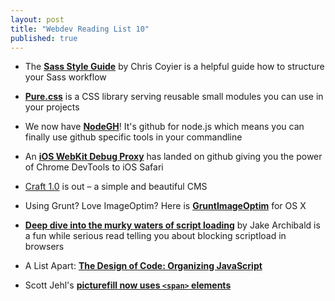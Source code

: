 ```yaml
---
layout: post
title: "Webdev Reading List 10"
published: true
---
```


- The **[Sass Style Guide](http://css-tricks.com/sass-style-guide/)** by Chris Coyier is a helpful guide how to structure your Sass workflow

- **[Pure.css](http://purecss.io/)** is a CSS library serving reusable small modules you can use in your projects

- We now have **[NodeGH](http://nodegh.io/)**! It's github for node.js which means you can finally use github specific tools in your commandline

- An **[iOS WebKit Debug Proxy](https://github.com/google/ios-webkit-debug-proxy)** has landed on github giving you the power of Chrome DevTools to iOS Safari

- [Craft 1.0](http://buildwithcraft.com/) is out &ndash; a simple and beautiful CMS

- Using Grunt? Love ImageOptim? Here is **[GruntImageOptim](https://github.com/JamieMason/grunt-imageoptim)** for OS X

- **[Deep dive into the murky waters of script loading](http://www.html5rocks.com/en/tutorials/speed/script-loading/)** by Jake Archibald is a fun while serious read telling you about blocking scriptload in browsers

- A List Apart: **[The Design of Code: Organizing JavaScript](http://alistapart.com/article/the-design-of-code-organizing-javascript)**

- Scott Jehl's **[picturefill now uses `<span>` elements](https://github.com/scottjehl/picturefill)**